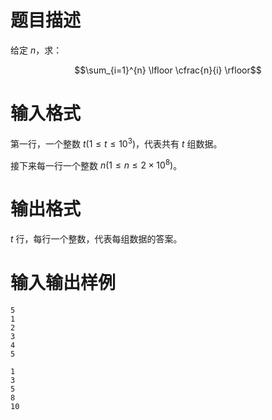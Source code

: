 # 题目描述

给定 $n$，求：

$$\sum_{i=1}^{n} \lfloor \cfrac{n}{i} \rfloor$$

# 输入格式

第一行，一个整数 $t(1 \leq t \leq {10}^3)$，代表共有 $t$ 组数据。

接下来每一行一个整数 $n(1 \leq n \leq 2 \times {10}^8)$。

# 输出格式

$t$ 行，每行一个整数，代表每组数据的答案。

# 输入输出样例

```input1
5
1
2
3
4
5
```

```output1
1
3
5
8
10
```
